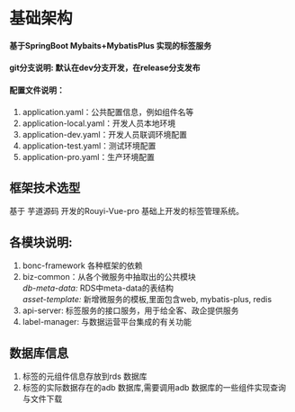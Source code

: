#  基础架构  
#### 基于SpringBoot Mybaits+MybatisPlus 实现的标签服务
#### git分支说明: 默认在dev分支开发，在release分支发布
#### 配置文件说明：
1. application.yaml：公共配置信息，例如组件名等
2. application-local.yaml：开发人员本地环境
3. application-dev.yaml：开发人员联调环境配置
4. application-test.yaml：测试环境配置
5. application-pro.yaml：生产环境配置


## 框架技术选型
基于 芋道源码 开发的Rouyi-Vue-pro 基础上开发的标签管理系统。


## 各模块说明:
1. bonc-framework 各种框架的依赖
2. biz-common：从各个微服务中抽取出的公共模块</br>
   _db-meta-data:_ RDS中meta-data的表结构</br>
   _asset-template:_ 新增微服务的模板,里面包含web, mybatis-plus, redis
4. api-server: 标签服务的接口服务，用于给全客、政企提供服务
5. label-manager:  与数据运营平台集成的有关功能


## 数据库信息
1. 标签的元组件信息存放到rds 数据库
2. 标签的实际数据存在的adb 数据库,需要调用adb 数据库的一些组件实现查询与文件下载





